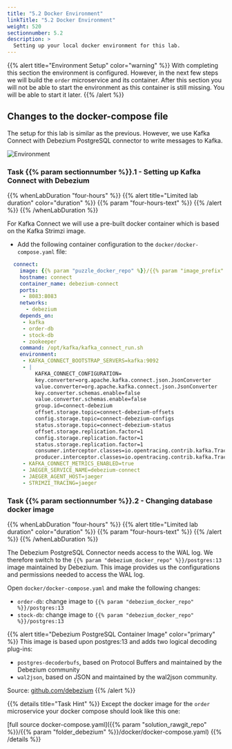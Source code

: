 ```yaml
---
title: "5.2 Docker Environment"
linkTitle: "5.2 Docker Environment"
weight: 520
sectionnumber: 5.2
description: >
  Setting up your local docker environment for this lab.
---
```


{{% alert title="Environment Setup" color="warning" %}} With completing this section the environment is configured. However,
in the next few steps we will build the `order` microservice and its container. After this section you will not be able
to start the environment as this container is still missing. You will be able to start it later. {{% /alert %}}


## Changes to the docker-compose file

The setup for this lab is similar as the previous. However, we use Kafka Connect with Debezium PostgreSQL connector to write messages to Kafka.

![Environment](../../debezium.png)


### Task {{% param sectionnumber %}}.1 - Setting up Kafka Connect with Debezium

{{% whenLabDuration "four-hours" %}}
{{% alert title="Limited lab duration" color="duration" %}} {{% param "four-hours-text" %}} {{% /alert %}}
{{% /whenLabDuration %}}

For Kafka Connect we will use a pre-built docker container which is based on the Kafka Strimzi image.

* Add the following container configuration to the `docker/docker-compose.yaml` file:

```yaml
  connect:
    image: {{% param "puzzle_docker_repo" %}}/{{% param "image_prefix" %}}debezium-connect:latest
    hostname: connect
    container_name: debezium-connect
    ports:
     - 8083:8083
    networks:
      - debezium
    depends_on:
     - kafka
     - order-db
     - stock-db
     - zookeeper
    command: /opt/kafka/kafka_connect_run.sh
    environment:
     - KAFKA_CONNECT_BOOTSTRAP_SERVERS=kafka:9092
     - |
         KAFKA_CONNECT_CONFIGURATION=
         key.converter=org.apache.kafka.connect.json.JsonConverter
         value.converter=org.apache.kafka.connect.json.JsonConverter
         key.converter.schemas.enable=false
         value.converter.schemas.enable=false
         group.id=connect-debezium
         offset.storage.topic=connect-debezium-offsets
         config.storage.topic=connect-debezium-configs
         status.storage.topic=connect-debezium-status
         offset.storage.replication.factor=1
         config.storage.replication.factor=1
         status.storage.replication.factor=1
         consumer.interceptor.classes=io.opentracing.contrib.kafka.TracingConsumerInterceptor
         producer.interceptor.classes=io.opentracing.contrib.kafka.TracingProducerInterceptor
     - KAFKA_CONNECT_METRICS_ENABLED=true
     - JAEGER_SERVICE_NAME=debezium-connect
     - JAEGER_AGENT_HOST=jaeger
     - STRIMZI_TRACING=jaeger
```


### Task {{% param sectionnumber %}}.2 - Changing database docker image

{{% whenLabDuration "four-hours" %}}
{{% alert title="Limited lab duration" color="duration" %}} {{% param "four-hours-text" %}} {{% /alert %}}
{{% /whenLabDuration %}}

The Debezium PostgreSQL Connector needs access to the WAL log. We therefore switch to the `{{% param "debezium_docker_repo" %}}/postgres:13` image maintained by Debezium. This image provides us the configurations and permissions needed to access the WAL log.

Open `docker/docker-compose.yaml` and make the following changes:

* `order-db`: change image to `{{% param "debezium_docker_repo" %}}/postgres:13`
* `stock-db`: change image to `{{% param "debezium_docker_repo" %}}/postgres:13`

{{% alert title="Debezium PostgreSQL Container Image" color="primary" %}}
This image is based upon postgres:13 and adds two logical decoding plug-ins:

* `postgres-decoderbufs`, based on Protocol Buffers and maintained by the Debezium community
* `wal2json`, based on JSON and maintained by the wal2json community.

Source: [github.com/debezium](https://github.com/debezium/docker-images/tree/master/postgres/11)
{{% /alert %}}

{{% details title="Task Hint" %}}
Except the docker image for the `order` microservice your docker compose should look like this one:

[full source docker-compose.yaml]({{% param "solution_rawgit_repo" %}}/{{% param "folder_debezium" %}}/docker/docker-compose.yaml)
{{% /details %}}
